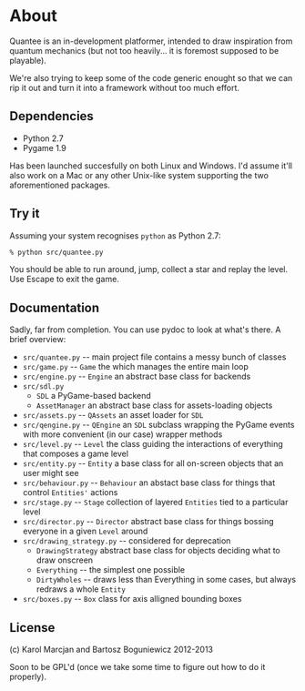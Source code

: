 # About

Quantee is an in-development platformer, intended to draw inspiration
from quantum mechanics (but not too heavily... it is foremost supposed
to be playable).

We're also trying to keep some of the code generic enought so that we
can rip it out and turn it into a framework without too much effort.

## Dependencies

* Python 2.7
* Pygame 1.9

Has been launched succesfully on both Linux and Windows. I'd assume
it'll also work on a Mac or any other Unix-like system supporting the
two aforementioned packages.

## Try it

Assuming your system recognises `python` as Python 2.7:

```bash
% python src/quantee.py
```

You should be able to run around, jump, collect a star and replay the
level. Use Escape to exit the game.

## Documentation

Sadly, far from completion. You can use pydoc to look at what's there. A
brief overview:

* `src/quantee.py` -- main project file contains a messy bunch of
  classes
* `src/game.py` -- `Game` the which manages the entire
  main loop
* `src/engine.py` -- `Engine` an abstract base class for backends
* `src/sdl.py`
  * `SDL` a PyGame-based backend
  * `AssetManager` an abstract base class for assets-loading objects
* `src/assets.py` -- `QAssets` an asset loader for `SDL`
* `src/qengine.py` -- `QEngine` an `SDL` subclass wrapping the PyGame
  events with more convenient (in our case) wrapper methods
* `src/level.py` -- `Level` the class guiding the interactions of
  everything that composes a game level
* `src/entity.py` -- `Entity` a base class for all on-screen objects
  that an user might see
* `src/behaviour.py` -- `Behaviour` an abstact base class for things
  that control `Entities'` actions
* `src/stage.py` -- `Stage` collection of layered `Entities` tied to a
  particular level
* `src/director.py` -- `Director` abstract base class for things bossing
  everyone in a given `Level` around
* `src/drawing_strategy.py` -- considered for deprecation
  * `DrawingStrategy` abstract base class for objects deciding what to
    draw onscreen
  * `Everything` -- the simplest one possible
  * `DirtyWholes` -- draws less than Everything in some cases, but
    always redraws a whole `Entity`
* `src/boxes.py` -- `Box` class for axis alligned bounding boxes

## License

(c) Karol Marcjan and Bartosz Boguniewicz 2012-2013

Soon to be GPL'd (once we take some time to figure out how to do it
properly).
